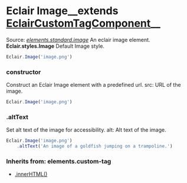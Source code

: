 # Eclair Image__extends [EclairCustomTagComponent](https://github.com/SamGarlick/Eclair/tree/main/docs/elements/custom-tag.md)__<br/>

Source: [_elements.standard.image_](https://github.com/SamGarlick/Eclair/tree/main/src/elements/standard/image.js)
An eclair image element.
**Eclair.styles.Image**  Default Image style.
```javascript
Eclair.Image('image.png')
```
### constructor
Construct an Eclair Image element with a predefined url.
src: URL of the image.
```javascript
Eclair.Image('image.png')
```
### .altText
Set alt text of the image for accessibility.
alt: Alt text of the image.
```javascript
Eclair.Image('image.png')
    .altText('An image of a goldfish jumping on a trampoline.')
```

### Inherits from: elements.custom-tag
 - [.innerHTML()](https://github.com/SamGarlick/Eclair/tree/main/docs/elements/custom-tag.md#innerHTML)
